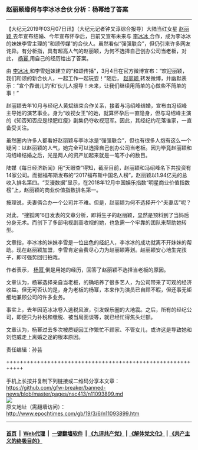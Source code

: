 ### 赵丽颖缘何与李冰冰合伙 分析：杨幂给了答案
------------------------

<p>
 【大纪元2019年03月07日讯】（大纪元记者钟又淳综合报导）大陆当红女星
 <a href="http://www.epochtimes.com/gb/tag/%E8%B5%B5%E4%B8%BD%E9%A2%96.html">
  赵丽颖
 </a>
 去年宣布结婚、今年宣布怀孕后，日前又宣布未来与
 <a href="http://www.epochtimes.com/gb/tag/%E6%9D%8E%E5%86%B0%E5%86%B0.html">
  李冰冰
 </a>
 合作，成为李冰冰的妹妹李雪主理的“和颂传媒”的合伙人。虽然看似“强强联合”，但仍引来许多网友诧异。有分析指，具有超高人气的赵丽颖，为何不选择自己创办公司当老板，对此，
 <a href="http://www.epochtimes.com/gb/tag/%E6%9D%A8%E5%B9%82.html">
  杨幂
 </a>
 用自己的经历给出了答案。
</p>
<p>
 由
 <a href="http://www.epochtimes.com/gb/tag/%E6%9D%8E%E5%86%B0%E5%86%B0.html">
  李冰冰
 </a>
 和李雪姐妹建立的“和颂传播”，3月4日在官方微博宣布：“欢迎丽颖，我们和颂的新合伙人，一起工作一起玩耍！”随后，
 <a href="http://www.epochtimes.com/gb/tag/%E8%B5%B5%E4%B8%BD%E9%A2%96.html">
  赵丽颖
 </a>
 转发微博，并幽默表示：“宣个靠谱儿的‘和’伙儿人报导！未来，让我们继续用简单的心做些不简单的事！”
</p>
<p>
 赵丽颖去年10月与经纪人黄斌结束合作关系，接着与冯绍峰结婚，宣布由冯绍峰主导她的演艺事业。身为“收视女王”的她，就算怀孕后一直隐身，但与冯绍峰主演的《知否知否应是绿肥红瘦》剧集仍夺收视冠军。因此，其经纪约花落谁家，一直备受关注。
</p>
<p>
 虽然圈内许多人都看好赵丽颖与李冰冰是“强强联合”，但也有很多人抱有这么一个疑问：以赵丽颖的人气，她完全可以选择自己创办公司当老板。因为毕竟赵丽颖和冯绍峰结婚之后，光是两人的资产加起来就是一笔不小的数目。
</p>
<p>
 陆媒《每日经济新闻》用“天眼查”得知，截至目前，赵丽颖和冯绍峰名下共投资有14家公司。而据福布斯发布的“2017福布斯中国名人榜”，赵丽颖以1.94亿元的总收入排名第四。“艾漫数据”显示，在2018年12月中国娱乐指数“明星商业价值指数榜”上，赵丽颖的商业价值指数排名第一。
</p>
<p>
 按理说，夫妻俩合办一个公司并不难。但是，赵丽颖为何不选择开个“夫妻店”呢？
</p>
<p>
 对此，“搜狐网”6日发表的文章分析，即将生子的赵丽颖，显然是预料到了当妈后分身无术。而创下了多部电视剧高收视的她，也急需一个牢靠的团队来帮助她转型。
</p>
<p>
 文章指，李冰冰的妹妹李雪是一位出色的经纪人，李冰冰的成功就离不开妹妹的帮助。现在赵丽颖加盟，李雪肯定会费尽心力为赵丽颖筹划。赵丽颖安心地生完孩子，即可强势回归拍戏。
</p>
<p>
 作者表示，
 <a href="http://www.epochtimes.com/gb/tag/%E6%9D%A8%E5%B9%82.html">
  杨幂
 </a>
 倒是用她的经历，回答了赵丽颖不选择当老板的原因。
</p>
<p>
 文章认为，杨幂选择亲自当老板，的确培养了很多艺人，为公司带来了可观的经济收益。但无可否认的是，身为老板的杨幂，本来作为演员已自顾不暇，但还事无钜细地兼顾公司的许多业务。
</p>
<p>
 事实上，去年因范冰冰卷入逃税风波，引发娱乐圈的大地震。之后，所有的经纪公司，即便只为补税和缴税、被当局面谈等，就已经忙得焦头烂额。
</p>
<p>
 文章认为，杨幂过去多次被质疑因工作繁忙不顾家、不管女儿，或许这是导致她和刘恺威走上离婚之途的根本原因。
</p>
<p>
 责任编辑：孙芸
</p>

+++++++++++++++++++++++++++++++++++++++++++++++++++++++++++<br/><br/>
手机上长按并复制下列链接或二维码分享本文章：<br/>
https://github.com/gfw-breaker/banned-news/blob/master/pages/nsc413/n11093899.md <br/>
<a href='https://github.com/gfw-breaker/banned-news/blob/master/pages/nsc413/n11093899.md'><img src='https://github.com/gfw-breaker/banned-news/blob/master/pages/nsc413/n11093899.md.png'/></a> <br/>
原文地址（需翻墙访问）：http://www.epochtimes.com/gb/19/3/6/n11093899.htm


------------------------
#### [首页](https://github.com/gfw-breaker/banned-news/blob/master/README.md) &nbsp;|&nbsp; [Web代理](https://github.com/labour-camp/helloworld) &nbsp;|&nbsp; [一键翻墙软件](https://github.com/gfw-breaker/nogfw/blob/master/README.md) &nbsp;| [《九评共产党》](https://github.com/gfw-breaker/9ping.md/blob/master/README.md#九评之一评共产党是什么) | [《解体党文化》](https://github.com/gfw-breaker/jtdwh.md/blob/master/README.md) | [《共产主义的终极目的》](https://github.com/gfw-breaker/gczydzjmd.md/blob/master/README.md)


